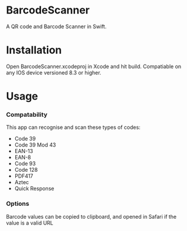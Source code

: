 # BarcodeScanner
A QR code and Barcode Scanner in Swift. 

# Installation
Open BarcodeScanner.xcodeproj in Xcode and hit build. Compatiable on any IOS device versioned 8.3 or higher.

# Usage
### Compatability 
This app can recognise and scan these types of codes:
* Code 39 
* Code 39 Mod 43
* EAN-13
* EAN-8
* Code 93 
* Code 128
* PDF417
* Aztec
* Quick Response

### Options
Barcode values can be copied to clipboard, and opened in Safari if the value is a valid URL

